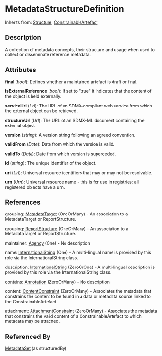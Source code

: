 
# MetadataStructureDefinition

Inherits from: [Structure](../Base/Structure.md), [ConstrainableArtefact](../Constraints/ConstrainableArtefact.md)



## Description

A collection of metadata concepts, their structure and usage when used to collect or disseminate reference metadata.


## Attributes

**final** (*bool*): Defines whether a maintained artefact is draft or final.

**isExternalReference** (*bool*): If set to "true" it indicates that the content of the object is held externally.

**serviceUrl** (*Url*): The URL of an SDMX-compliant web service from which the external object can be retrieved.

**structureUrl** (*Url*): The URL of an SDMX-ML document containing the external object

**version** (*string*): A version string following an agreed convention.

**validFrom** (*Date*): Date from which the version is valid.

**validTo** (*Date*): Date from which version is superceded.

**id** (*string*): The unique identifier of the object.

**uri** (*Url*): Universal resource identifiers that may or may not be resolvable.

**urn** (*Urn*): Universal resource name - this is for use in registries: all registered objects have a urn.



## References

grouping: [MetadataTarget](MetadataTarget.md) (OneOrMany) - An association to a MetadataTarget or ReportStructure.

grouping: [ReportStructure](ReportStructure.md) (OneOrMany) - An association to a MetadataTarget or ReportStructure.

maintainer: [Agency](../OrganisationSchemes/Agency.md) (One) - No description

name: [InternationalString](../Base/InternationalString.md) (One) - A multi-lingual name is provided by this role via the InternationalString class.

description: [InternationalString](../Base/InternationalString.md) (ZeroOrOne) - A multi-lingual description is provided by this role via the InternationalString class.

contains: [Annotation](../Base/Annotation.md) (ZeroOrMany) - No description

content: [ContentConstraint](../Constraints/ContentConstraint.md) (ZeroOrMany) - Associates the metadata that constrains the content to be found in a data or metadata source linked to the ConstrainableArtefact.

attachment: [AttachmentConstraint](../Constraints/AttachmentConstraint.md) (ZeroOrMany) - Associates the metadata that constrains the valid content of a ConstrainableArtefact to which metadata may be attached.



## Referenced By

[MetadataSet](MetadataSet.md) (as structuredBy)


